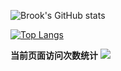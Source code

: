 
![Brook's GitHub stats](https://github-readme-stats.vercel.app/api?username=yuefengkai&show_icons=true)

[![Top Langs](https://github-readme-stats.vercel.app/api/top-langs/?username=yuefengkai&layout=compact)](https://github.com/yuefengkai/github-readme-stats)

**当前页面访问次数统计** <a title="Hits" target="_blank" href="https://github.com/88250/hits"><img src="https://hits.b3log.org/yuefengkai/hits.svg"></a>


